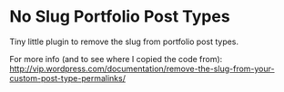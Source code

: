 # No Slug Portfolio Post Types

Tiny little plugin to remove the slug from portfolio post types.

For more info (and to see where I copied the code from):
http://vip.wordpress.com/documentation/remove-the-slug-from-your-custom-post-type-permalinks/